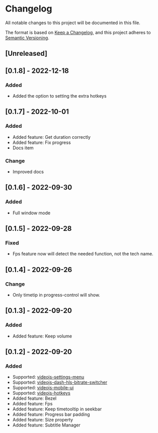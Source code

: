 # Changelog
All notable changes to this project will be documented in this file.

The format is based on [Keep a Changelog](https://keepachangelog.com/en/1.0.0/),
and this project adheres to [Semantic Versioning](https://semver.org/spec/v2.0.0.html).

## [Unreleased]

## [0.1.8] - 2022-12-18

### Added
- Added the option to setting the extra hotkeys

## [0.1.7] - 2022-10-01

### Added
- Added feature: Get duration correctly
- Added feature: Fix progress
- Docs item

### Change
- Improved docs

## [0.1.6] - 2022-09-30

### Added
- Full window mode

## [0.1.5] - 2022-09-28

### Fixed
- Fps feature now will detect the needed function, not the tech name.

## [0.1.4] - 2022-09-26

### Change
- Only timetip in progress-control will show.

## [0.1.3] - 2022-09-20

### Added
- Added feature: Keep volume

## [0.1.2] - 2022-09-20

### Added
- Supported: [videojs-settings-menu](https://github.com/samueleastdev/videojs-setting-menu)
- Supported: [videojs-dash-hls-bitrate-switcher](https://github.com/samueleastdev/videojs-dash-hls-bitrate-switcher)
- Supported: [videojs-mobile-ui](https://github.com/mister-ben/videojs-mobile-ui)
- Supported: [videojs-hotkeys](https://github.com/ctd1500/videojs-hotkeys)
- Added feature: Bezel
- Added feature: Fps
- Added feature: Keep timetooltip in seekbar
- Added feature: Progress bar padding
- Added feature: Size property
- Added feature: Subtitle Manager
